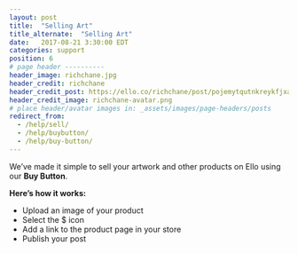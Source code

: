 ```yaml
---
layout: post
title:  "Selling Art"
title_alternate:  "Selling Art"
date:   2017-08-21 3:30:00 EDT
categories: support
position: 6
# page header ----------
header_image: richchane.jpg
header_credit: richchane
header_credit_post: https://ello.co/richchane/post/pojemytqutnkreykfjxa7g
header_credit_image: richchane-avatar.png
# place header/avatar images in: _assets/images/page-headers/posts
redirect_from:
  - /help/sell/
  - /help/buybutton/
  - /help/buy-button/
---
```


We’ve made it simple to sell your artwork and other products on Ello using our **Buy Button**. 

**Here’s how it works:**
* Upload an image of your product
* Select the $ icon
* Add a link to the product page in your store
* Publish your post
